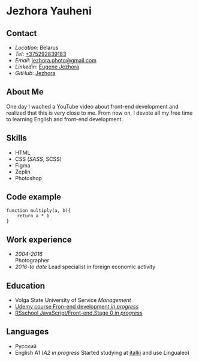 # Jezhora Yauheni

## Contact
+ _Location_: Belarus
+ _Tel_: [+375292839183](tel:+375292839183)
+ _Email_: jezhora.photo@gmail.com
+ _Linkedin_: [Eugene Jezhora](htpps://linkedin.com/in/eugene-jezhora)
+ _GitHub_: [Jezhora](https://github.com/jezhora)

## About Me

One day I wached a YouTube video about front-end development and realized that this is very close to me. From now on, I devote all my free time to learning English and front-end development.

## Skills
+ HTML
+ CSS (_SASS_, SCSS)
+ Figma
+ Zeplin
+ Photoshop

## Code example

```
function multiply(a, b){
    return a * b
}
```

## Work experience

+ _2004-2016_  
Photographer
+ _2016-to date_ 
Lead specialist in foreign economic activity

## Education

+ Volga State University of Service _Management_
+ [Udemy course Fron-end development _in progress_](https://www.udemy.com/course/webdeveloper/)
+ [RSschool JavaScript/Front-end.Stage 0 _in progress_](https://rs.school/js-stage0/)

## Languages

+ Русский
+ English A1 (_A2 in progress_ Started studying at [italki](htpps://italki.com) and use Lingualeo)
